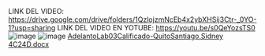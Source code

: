 LINK DEL VIDEO: 
https://drive.google.com/drive/folders/1QzlojzmNcEb4x2ybXHSij3Ctr-_0YO-1?usp=sharing
LINK DEL VIDEO EN YOTUBE:
https://youtu.be/s0QeYozsTS0 
![image](https://github.com/user-attachments/assets/5552dae2-447f-49d3-94f6-c7299cf1383c) 
![image](https://github.com/user-attachments/assets/8a0183e1-38f4-4d28-b7a0-b3171bded1d2)
[AdelantoLab03Calificado-QuitoSantiago,Sidney 4C24D.docx](https://github.com/user-attachments/files/17721635/AdelantoLab03Calificado-QuitoSantiago.Sidney.4C24D.docx)
